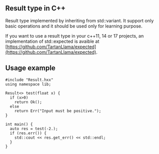 ## Result type in C++

Result type implemented by inheriting from std::variant. It support only basic operations and it should be used only for learning purpose.

If you want to use a result type in your c++11, 14 or 17 projects, an implementation of std::expected is avaible at [https://github.com/TartanLlama/expected](https://github.com/TartanLlama/expected).

## Usage example

```
#include "Result.hxx"
using namespace lib;

Result<> test(float x) {
  if (x>0)
    return Ok();
  else
    return Err("Input must be positive.");
}

int main() {
  auto res = test(-2.);
  if (res.err()) {
    std::cout << res.get_err() << std::endl;
  }
}
```


